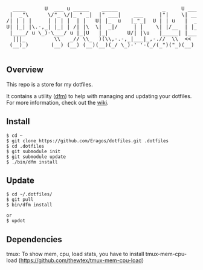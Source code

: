 <pre>
  ____      U  ___ u _____    _____              _     U _____ u ____    
 |  _"\      \/"_ \/|_ " _|  |" ___|    ___     |"|    \| ___"|// __"| u 
/| | | |     | | | |  | |   U| |_  u   |_"_|  U | | u   |  _|" <\___ \/  
U| |_| |\.-,_| |_| | /| |\  \|  _|/     | |    \| |/__  | |___  u___) |  
 |____/ u \_)-\___/ u |_|U   |_|      U/| |\u   |_____| |_____| |____/>> 
  |||_         \\   _// \\_  )(\\,-.-,_|___|_,-.//  \\  <<   >>  )(  (__)
 (__)_)       (__) (__) (__)(__)(_/ \_)-' '-(_/(_")("_)(__) (__)(__)     

</pre>

## Overview

This repo is a store for my dotfiles.  

It contains a utility ([dfm](https://github.com/justone/dfm)) to help with managing and updating your dotfiles.
For more information, check out the [wiki](http://github.com/justone/dotfiles/wiki).

## Install

    $ cd ~
    $ git clone https://github.com/Eragos/dotfiles.git .dotfiles
    $ cd .dotfiles
    $ git submodule init
    $ git submodule update
    $ ./bin/dfm install 

## Update

	$ cd ~/.dotfiles/
	$ git pull
	$ bin/dfm install 

	or
	$ updot


## Dependencies

tmux: To show mem, cpu, load stats, you have to install tmux-mem-cpu-load (https://github.com/thewtex/tmux-mem-cpu-load)


